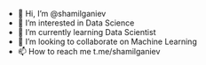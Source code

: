 - 👋 Hi, I’m @shamilganiev
- 👀 I’m interested in Data Science
- 🌱 I’m currently learning Data Scientist
- 💞️ I’m looking to collaborate on Machine Learning
- 📫 How to reach me t.me/shamilganiev

<!---
shamilganiev/shamilganiev is a ✨ special ✨ repository because its `README.md` (this file) appears on your GitHub profile.
You can click the Preview link to take a look at your changes.
--->
